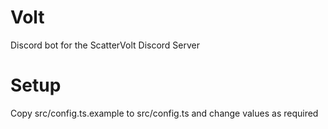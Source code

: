 # Volt
Discord bot for the ScatterVolt Discord Server

# Setup

Copy src/config.ts.example to src/config.ts and change values as required